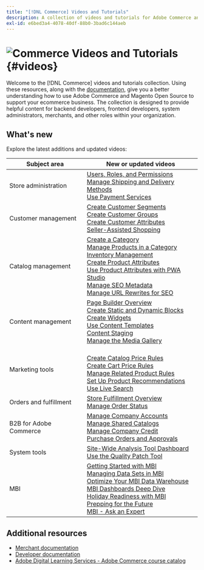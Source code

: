 ```yaml
---
title: "[!DNL Commerce] Videos and Tutorials"
description: A collection of videos and tutorials for Adobe Commerce and Magento Open Source
exl-id: e6bed3a4-4078-40df-88b0-3bad6c144aeb
---
```

# <!-- use banner as heading -->![Commerce Videos and Tutorials](./assets/banner-videos-home.png) {#videos}

Welcome to the [!DNL Commerce] videos and tutorials collection. Using these resources, along with the [documentation](https://experienceleague.adobe.com/docs/commerce.html), give you a better understanding how to use Adobe Commerce and Magento Open Source to support your ecommerce business. The collection is designed to provide helpful content for backend developers, frontend developers, system administrators, merchants, and other roles within your organization.

## What's new

Explore the latest additions and updated videos:

| Subject area | New or updated videos |
| ------------ | ---------- |
| Store administration | [Users, Roles, and Permissions](../merchant/users-roles-permissions.md) <br>[Manage Shipping and Delivery Methods](../merchant/shipping-delivery.md) <br>[Use Payment Services](../merchant/payment-services.md)|
| Customer management | [Create Customer Segments](../merchant/customer-segments.md) <br>[Create Customer Groups](../merchant/customer-groups.md) <br>[Create Customer Attributes](../merchant/customer-attributes.md) <br>[Seller-Assisted Shopping](../merchant/seller-assisted-shopping.md)|
| Catalog management | [Create a Category](../merchant/category-create.md) <br>[Manage Products in a Category](../merchant/category-products.md) <br>[Inventory Management](../merchant/inventory-management.md) <br>[Create Product Attributes](../merchant/product-attributes-create.md) <br>[Use Product Attributes with PWA Studio](../merchant/product-attributes-pwa.md) <br>[Manage SEO Metadata](../merchant/seo-metadata.md) <br>[Manage URL Rewrites for SEO](../merchant/seo-url-rewrites.md)|
| Content management | [Page Builder Overview](../merchant/page-builder-overview.md) <br>[Create Static and Dynamic Blocks](../merchant/static-dynamic-blocks.md) <br>[Create Widgets](../merchant/widgets.md) <br>[Use Content Templates](../merchant/content-templates.md) <br>[Content Staging](../merchant/content-staging.md) <br>[Manage the Media Gallery](../merchant/media-gallery.md)|
| Marketing tools | <br>[Create Catalog Price Rules](../merchant/catalog-price-rules.md) <br>[Create Cart Price Rules](../merchant/cart-price-rules.md) <br>[Manage Related Product Rules](../merchant/related-product-rules.md) <br>[Set Up Product Recommendations](../merchant/product-recommendations.md) <br>[Use Live Search](../merchant/live-search.md)|
| Orders and fulfillment | [Store Fulfillment Overview](../merchant/store-fulfillment.md) <br>[Manage Order Status](../merchant/order-status.md)|
| B2B for Adobe Commerce |  [Manage Company Accounts](../merchant/b2b/company-accounts.md)  <br>[Manage Shared Catalogs](../merchant/b2b/shared-catalogs.md) <br>[Manage Company Credit](../merchant/b2b/company-credit.md) <br>[Purchase Orders and Approvals](../merchant/b2b/purchase-orders.md)|
| System tools | [Site-Wide Analysis Tool Dashboard](../tools/site-wide-analysis-tool.md) <br>[Use the Quality Patch Tool](../tools/quality-patch-tool.md)|
| MBI |[Getting Started with MBI](../merchant/business-intelligence/webinars/getting-started.md) <br>[Managing Data Sets in MBI](../merchant/business-intelligence/webinars/manage-data-sets.md) <br>[Optimize Your MBI Data Warehouse](../merchant/business-intelligence/webinars/optimize-data-warehouse.md)<br>[MBI Dashboards Deep Dive](../merchant/business-intelligence/webinars/dashboards-deep-dive.md) <br>[Holiday Readiness with MBI](../merchant/business-intelligence/webinars/holiday-readiness.md) <br>[Prepping for the Future](../merchant/business-intelligence/prepare-for-future.md) <br>[MBI - Ask an Expert](../merchant/business-intelligence/webinars/ask-expert.md)|

## Additional resources

- [Merchant documentation](https://experienceleague.adobe.com/docs/commerce-admin/user-guides/home.html)
- [Developer documentation](https://devdocs.magento.com/)
- [Adobe Digital Learning Services - Adobe Commerce course catalog](https://learning.adobe.com/catalog.html?solution=Adobe%20Commerce)
